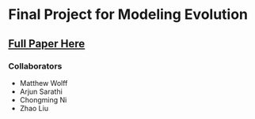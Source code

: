 # Final Project for Modeling Evolution
## [Full Paper Here](https://royalsocietypublishing.org/doi/full/10.1098/rstb.2017.0063)

### Collaborators
* Matthew Wolff
* Arjun Sarathi
* Chongming Ni
* Zhao Liu